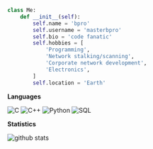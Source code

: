``` python
class Me:
    def __init__(self):
        self.name = 'bpro'
        self.username = 'masterbpro'
        self.bio = 'code fanatic'
        self.hobbies = [
            'Programming',
            'Network stalking/scanning',
            'Corporate network development',
            'Electronics',
        ]
        self.location = 'Earth'
```

**Languages**

![C](https://img.shields.io/badge/-C-000000?style=flat&logo=C)
![C++](https://img.shields.io/badge/-C++-000000?style=flat&logo=C%2B%2B&logoColor=00599C)
![Python](https://img.shields.io/badge/-Python-000000?style=flat&logo=python)
![SQL](https://img.shields.io/badge/-SQL-000000?style=flat&logo=MySQL)


**Statistics**

![github stats](https://github-readme-stats.vercel.app/api?username=masterbpro&show_icons=true&theme=dark)


